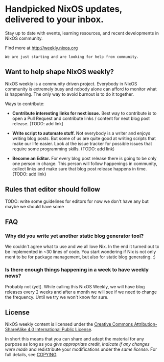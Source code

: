 # Handpicked NixOS updates, delivered to your inbox.

Stay up to date with events, learning resources, and recent developments in
NixOS community.

Find more at http://weekly.nixos.org

    We are just starting and are looking for help from community.


## Want to help shape NixOS weekly?

NixOS weekly is a community driven project. Everybody in NixOS community is
extremely busy and nobody alone can afford to monitor what is happening. The
only way to avoid burnout is to do it together.

Ways to contribute:

- **Contribute interesting links for next issue.** Best way to contribute is to
  open a Pull Request and contribute links / content for next blog post
  release. (TODO: add link)

- **Write script to automate stuff.** Not everybody is a writer and enjoys
  writing blog posts. But some of us are quite good at writing scripts that
  make our life easier. Look at the issue tracker for possible issues that
  require some programming skills. (TODO: add link)

- **Become an Editor.** For every blog post release there is going to be only
  one person in charge. This person will follow happenings in community,
  collect links and make sure that blog post release happens in time.
  (TODO: add link)


## Rules that editor should follow

TODO: write some guidelines for editors for now we don't have any but maybe we
      should have some



## FAQ


### Why did you write yet another static blog generator tool?

We couldn't agree what to use and we all love Nix. In the end it turned out to
be implemented in ~30 lines of code. You start wondering if Nix is not only
ment to be for package management, but also for static blog generating. :)


### Is there enough things happening in a week to have weekly news?

Probably not (yet). While calling this NixOS Weekly, we will have blog releases
every 2 weeks and after a month we will see if we need to change the frequency.
Until we try we won't know for sure.

## License

NixOS weekly content is licensed under the [Creative Commons
Attribution-ShareAlike 4.0 International Public License][cc-by-sa-4.0].

In short this means that you can share and adapt the material for any purpose
as long as you *give appropriate credit*, *indicate if any changes were made*
and redistribute your modifications under the *same license*. For full details,
see [COPYING](/COPYING).

[cc-by-sa-4.0]: https://creativecommons.org/licenses/by-sa/4.0/
